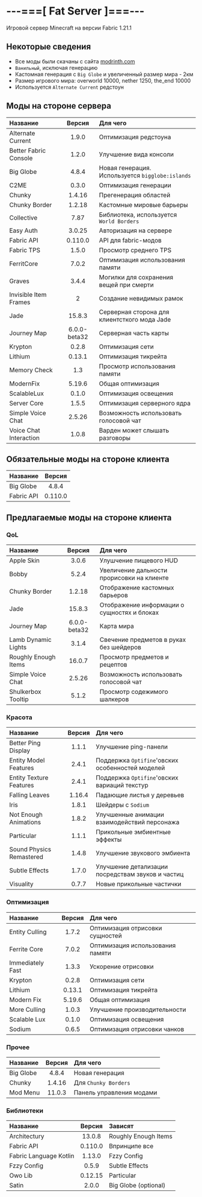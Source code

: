 # ---===[ Fat Server ]===---
Игровой сервер Minecraft на версии Fabric 1.21.1

## Некоторые сведения
* Все моды были скачаны с сайта [modrinth.com](https://modrinth.com)
* ```Ванильный```, исключая генерацию
* Кастомная генерация с ```Big Globe``` и увеличенный размер мира - 2км
* Размер игрового мира: overworld 10000, nether 1250, the_end 10000
* Используется ```Alternate Current``` редстоун

## Моды на стороне сервера
| Название               | Версия  | Для чего                                             |
| :--------------------- | :-----: | :--------------------------------------------------- |
| Alternate Current      | 1.9.0   | Оптимизация редстоуна                                |
| Better Fabric Console  | 1.2.0   | Улучшение вида консоли                               |
| Big Globe              | 4.8.4   | Новая генерация. Используется ```bigglobe:islands``` |
| C2ME                   | 0.3.0   | Оптимизация генерации                                |
| Chunky                 | 1.4.16  | Прегенерация областей                                |
| Chunky Border          | 1.2.18  | Кастомные мировые барьеры                            |
| Collective             | 7.87    | Библиотека, используется ```World Borders```         |
| Easy Auth              | 3.0.25  | Авторизация на сервере                               |
| Fabric API             | 0.110.0 | API для fabric-модов                                 |
| Fabric TPS             | 1.5.0   | Просмотр среднего TPS                                |
| FerritCore             | 7.0.2   | Оптимизация использования памяти                     |
| Graves                 | 3.4.4   | Могилки для сохранения вещей при смерти              |
| Invisible Item Frames  | 2       | Создание невидимых рамок                             |
| Jade                   | 15.8.3  | Серверная сторона для клиентсткого мода Jade         |
| Journey Map            | 6.0.0-beta32 | Серверная часть карты                           |
| Krypton                | 0.2.8   | Оптимизация сети                                     |
| Lithium                | 0.13.1  | Оптимизация тикрейта                                 |
| Memory Check           | 1.3     | Просмотр использования памяти                        |
| ModernFix              | 5.19.6  | Общая оптимизация                                    |
| ScalableLux            | 0.1.0   | Оптимизация освещения                                |
| Server Core            | 1.5.5   | Оптимизация серверного ядра                          |
| Simple Voice Chat      | 2.5.26  | Возможность использовать голосовой чат               |
| Voice Chat Interaction | 1.0.8   | Варден может слышать разговоры                       |

## Обязательные моды на стороне клиента

| Название              | Версия  |
| :-------------------- | :-----: |
| Big Globe             | 4.8.4   |
| Fabric API            | 0.110.0 |

## Предлагаемые моды на стороне клиента

### QoL
| Название              | Версия  | Для чего                                             |
| :-------------------- | :-----: | :--------------------------------------------------- |
| Apple Skin            | 3.0.6   | Улушчение пищевого HUD                               |
| Bobby                 | 5.2.4   | Увеличение дальности прорисовки на клиенте           |
| Chunky Border         | 1.2.18  | Отображение кастомных барьеров                       |
| Jade                  | 15.8.3  | Отображение информации о сущностях и блоках          |
| Journey Map           | 6.0.0-beta32 | Карта мира                                      |
| Lamb Dynamic Lights   | 3.1.4   | Свечение предметов в руках без шейдеров              |
| Roughly Enough Items  | 16.0.7  | Просмотр предметов и рецептов                        |
| Simple Voice Chat     | 2.5.26  | Возможность использовать голосовой чат               |
| Shulkerbox Tooltip    | 5.1.2   | Просмотр содежимого шалкеров                         |

### Красота
| Название                 | Версия  | Для чего                                             |
| :----------------------- | :-----: | :--------------------------------------------------- |
| Better Ping Display      | 1.1.1   | Улучшение ping-панели                                |
| Entity Model Features    | 2.4.1   | Поддержка ```Optifine```'овских особенностей моделей |
| Entity Texture Features  | 2.4.1   | Поддержка ```Optifine```'овских вариаций текстур     |
| Falling Leaves           | 1.16.4  | Падающие листья у деревьев                           |
| Iris                     | 1.8.1   | Шейдеры с ```Sodium```                               |
| Not Enough Animations    | 1.8.2   | Улучшенные анимации взаимодействий персонажа         |
| Particular               | 1.1.1   | Прикольные эмбиентные эффекты                        |
| Sound Physics Remastered | 1.4.8   | Улучшение звукового эмбиента                         |
| Subtle Effects           | 1.7.0   | Улучшение детализации посредствам звуков и частиц    |
| Visuality                | 0.7.7   | Новые прикольные частички                            |

### Оптимизация
| Название              | Версия  | Для чего                                             |
| :-------------------- | :-----: | :--------------------------------------------------- |
| Entity Culling        | 1.7.2   | Оптимизация отрисовки сущностей                      |
| Ferrite Core          | 7.0.2   | Оптимизация использования памяти                     |
| Immediately Fast      | 1.3.3   | Ускорение отрисовки                                  |
| Krypton               | 0.2.8   | Оптимизация сети                                     |
| Lithium               | 0.13.1  | Оптимизация тикрейта                                 |
| Modern Fix            | 5.19.6  | Общая оптимизация                                    |
| More Culling          | 1.0.3   | Улучшение производительности                         |
| Scalable Lux          | 0.1.0   | Оптимизация освещения                                |
| Sodium                | 0.6.5   | Оптимизация отрисовки чанков                         |

### Прочее
| Название              | Версия  | Для чего                                             |
| :-------------------- | :-----: | :--------------------------------------------------- |
| Big Globe             | 4.8.4   | Новая генерация                                      |
| Chunky                | 1.4.16  | Для ```Chunky Borders```                             |
| Mod Menu              | 11.0.3  | Панель управления модами                             |

### Библиотеки
| Название               | Версия  | Зависят                                              |
| :--------------------- | :-----: | :--------------------------------------------------- |
| Architectury           | 13.0.8  | Roughly Enough Items                                 |
| Fabric API             | 0.110.0 | Впринципе все                                        |
| Fabric Language Kotlin | 1.13.0  | Fzzy Config                                          |
| Fzzy Config            | 0.5.9   | Subtle Effects                                       |
| Owo Lib                | 0.12.15 | Particular                                           |
| Satin                  | 2.0.0   | Big Globe (optional)                                 |

